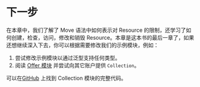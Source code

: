 # 下一步

在本章中，我们了解了 Move 语法中如何表示对 Resource 的限制，还学习了如何创建，检查，访问，修改和销毁 Resource。本章是这本书的最后一章了，如果还想继续深入下去，你可以根据需要修改我们的示例模块，例如：

1. 尝试修改示例模块以通过泛型支持任何类型。
2. 阅读 [Offer 模块](https://github.com/diem/diem/blob/master/language/stdlib/modules/Offer.move) 并尝试向其它账户提供 `Collection`。

可以在[GitHub](https://github.com/damirka/move-book/blob/master/samples/) 上找到 Collection 模块的完整代码。